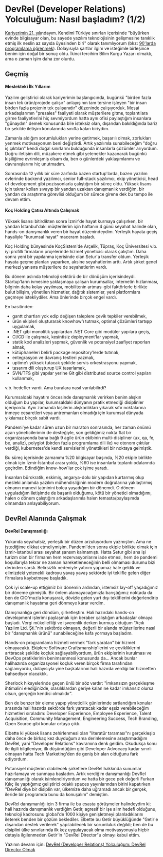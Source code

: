 # DevRel (Developer Relations) Yolculuğum: Nasıl başladım? (1/2)

[Kariyerimin 21. yılı](../../../curriculum-vitae/tr/README.md)ndayım. Kendimi Türkiye sınırları içerisinde "büyürken evinde bilgisayar olan, bu sayede yazılım teknolojisinin gelişmesine tanıklık etmiş ilk neslin az sayıda üyesinden biri" olarak tanımlıyorum (bkz: [90'larda programlama öğrenmek](/90-larda-programlama-ogrenmek)). Dolayısıyla şartlar ilgim ve isteğimle birleşince benim için doğal bir sonuç oldu. İkinci tercihim Bilim Kurgu Yazarı olmaktı, ama o zaman işim daha zor olurdu.


## Geçmiş

#### Meslekteki İlk Yıllarım

Yazılım geliştirici olarak kariyerimin başlangıcında, bugünkü "birden fazla insan tek ürün/projede çalışır" anlayışının tam tersine işleyen "bir insan birden fazla projenin tek çalışanıdır" düzeninde çalışıyorduk. Mesai arkadaşlarımın "presales" faaliyeti olarak müşterilere gitme, toplantılara girme faaliyetlerini hiç sevmiyordum hatta aynı ofisi paylaştığım insanlara "günaydın" demek konusunda bile isteksiz olan, dışarıdan bakıldığında bariz bir şekilde iletişim konularında sınıfta kalan biriydim.

Zamanla aldığım sorumlulukları yerine getirmek, başarılı olmak, zorlukları yenmek motivasyonum beni değiştirdi. Artık yazılımla sunabileceğim "doğru iş çıktıları" kendi doğal sınırlarını bulduğunda insanlarla çözümler arıyordum. Doğru iletişim dili, müzakere etmek gibi yetenekler kazanarak bugünkü kişiliğime evrimleşmiş olsam da, ben o günlerdeki yaklaşımlarımı ve davranışlarımı hiç unutmadım.

Sonrasında 12 yıllık bir süre zarfında bazen startup'larda, bazen yazılım evlerinde backend yazılımcı, senior full-stack yazılımcı, ekip yöneticisi, head of development gibi pozisyonlarla çalıştığım bir süreç oldu. Yüksek lisans için tekrar kolları sıvayıp bir yandan uzaktan danışmanlık verdiğim, bir yandan da araştırma görevlisi olduğum bir sürece girene dek bu tempo ile devam ettim.


#### Koç Holding Çatısı Altında Çalışmak

Yüksek lisansı bitirdikten sonra İzmir'de hayat kurmaya çalışırken, bir yandan İstanbul'daki müşterilerim için haftanın 4 günü seyahat halinde olan, hands-on danışmanlık veren bir hayat düzenindeydim. Yerleşik hayata geçiş hayaliyle "kurumsal hayat" maceram başladı.

Koç Holding bünyesinde KoçSistem'de Arçelik, Tüpraş, Koç Üniversitesi v.b. iyi profilli firmaların projelerinde hizmet yöneticisi olarak çalıştım. Daha sonra yeni bir yapılanma içerisinde olan Setur'a transfer oldum. Yerleşik hayata geçme planları yaparken, aksine seyahatlerim arttı. Artık şirket genel merkezi yanısıra müşterilere de seyahatlerim vardı.

Bu dönem aslında teknoloji sektörü de bir dönüşüm içerisindeydi. Startup'ların ivmesine yaklaşmaya çalışan kurumsallar, internetin hızlanması, bilginin daha kolay yayılması, mobilitenin artması gibi faktörlerle birlikte bulut bilişim, yönetilen hizmetler, dağıtık sistemler, yeni platformlara geçmeye istekliydiler. Ama önlerinde birçok engel vardı.

En basitinden:
- gantt chartları yok edip değişen taleplere çevik tepkiler verebilmek,
- ürün ekipleri oluşturarak knowhow'ı tutmak, optimal çözümleri tartışıp uygulamak,
- .NET gibi monolitik yapılardan .NET Core gibi modüler yapılara geçiş,
- CI/CD ile çalışmak, kesintisiz deployment'lar yapmak,
- statik kod analizleri yapmak, güvenlik ve potansiyel zaafiyet raporları almak,
- kütüphaneleri belirli package repository'lerde tutmak,
- entegrasyon ve davranış testleri yazmak,
- uptime'ı yüksek tutacak şekilde servis orkestrasyonu yapmak,
- tasarım dili oluşturup UX tasarlamak,
- SVN/TFS gibi yapılar yerine Git gibi distributed source control yapıları kullanmak,

v.b. hedefler vardı. Ama buralara nasıl varılabilirdi?

Kurumsaldaki hayatım öncesinde danışmanlık verirken benim alışkın olduğum bu yapılar, kurumsaldaki dünyanın pratik etmediği disiplinler içeriyordu. Aynı zamanda kişilerin alışkanlıkları yıkarak sıfır noktalarına inmeye cesaretleri veya antremanları olmadığı için kurumsal dünyada yıkılamaz birçok sabit vardı.

Pandemi'ye kadar süren uzun bir maraton sonrasında, her zaman önümü açan yöneticilerimin de desteğiyle, son geldiğimiz nokta flat bir organizasyonda bana bağlı 9 agile ürün ekibinin multi-disipliner (ux, qa, fe, be, analiz), polyglot (birden fazla programlama dili ile) ve otonom çıktılar verdiği, kubernetes'de kendi servislerini yönettikleri bir noktaya gelmiştik.

Bu süreç içerisinde zamanımı %20 bilgisayar başında, %20 ekiple birlikte olmak için İzmir-İstanbul arası yolda, %60 ise insanlarla toplantı odalarında geçirdim. Edindiğim know-how'lar çok işime yaradı.

İnsanları bürokratik, eskimiş, angarya-dolu bir yapıdan kurtarmış olup mesleki anlamda yazılım mühendisliğinin modern doğrularına yaklaştırmış olmanın manevi tatminini bolca yaşadığım bir dönemdi. O dönem uyguladığım iletişimde de başarılı olduğumu, kötü bir yönetici olmadığımı, halen o dönem çalıştığım arkadaşlarımla halen temasta/paylaşımda olmamdan anlayabiliyorum.


## DevRel Alanında Çalışmak

#### DevRel Danışmanlığı

Yukarıda seyahatsiz, yerleşik bir düzen arzuluyordum yazmıştım. Ama ne istediğime dikkat etmeliymişim. Pandemi'den sonra ekiple birlikte olmak için İzmir-İstanbul arası seyahat şansım kalmamıştı. Hatta Setur gibi ana işi turizm olan bir firmanın hem rezervasyonlarını iade etmesi, hem de pandemi koşullarıyla tekrar ne zaman hareketleneceğinin belli olmaması durumu bizi derinden sarstı. Belirsizlik nedeniyle yatırım yapamaz hale geldik ve elimizdeki yetenekli kadroyu yavaş yavaş sektörde iyi teklifle gelen diğer firmalara kaybetmeye başladık.

Çok iyi scale-up ettiğimiz bir dönemin ardından, istemsiz lay-off yaşadığımız bir döneme girmiştik. Bir önlem alamayacağımızla barıştığımız noktada da ben de CIO'muzla konuşarak, dövizle gelen yurt dışı tekliflerini değerlendirip danışmanlık hayatıma geri dönmeye karar verdim.

Danışmanlığa geri döndüm, şirketleştim. Hali hazırdaki hands-on development işlerimi paylaşmak için beraber çalıştığım arkadaşlar olmaya başladı. Vergi mükellefliği ve işverenlik derken kurmuş olduğum "Açık Yazılım Ltd. Şti."nin sektörde olmayan, değerli bir alanda müşterilerine nasıl bir "danışmanlık ürünü" sunabileceğine kafa yormaya başladım.

Hands-on programlama hizmeti vermek "fark yaratan" bir hizmet olmayacaktı. Ekiplere Software Craftsmanship'lerini ve çevikliklerini arttıracak şekilde koçluk sağlayabiliyordum, ürün ekiplerinin kurulması ve DevOps pratiklerinin benimsenmesi konusunda da... Ancak bunlar halihazırda organizasyonel koçluk veren birçok firma tarafından sağlanıyordu, dolayısıyla yine başkalarının hali hazırda verdiği bir hizmetten bahsediyor olacaktık.

Sherlock hikayelerinde geçen ünlü bir söz vardır: "İmkansızın gerçekleşme ihtimalini elediğinizde, olasılıklardan geriye kalan ne kadar imkansız olursa olsun, gerçeğin kendisi olmalıdır".

Ben de benzer bir eleme yapıp yöneticilik günlerimde sırtlandığım konular arasında hali hazırda sektörde fark yaratacak kadar eşsiz verebileceğim hizmetleri sıraladım: Developer Experience, Employee Experience, Talent Acquisition, Community Management, Engineering Success, Tech Branding, Open Source gibi konular ortaya çıktı.

Elbette ki yüksek lisans zehirlenmesi olan "literatür taraması"nı gerçekleşip daha önce de birkaç kez duyduğum ama derinlemesine araştırmadığım DevRel, yani "Developer Relations" kavramına denk geldim. Okudukça konu ile ilgili bilgileniyor, ilk düşündüğüm gibi Developer Advocacy kadar sınırlı olmayan hatta Tech Marketing'den de geniş bir alan olduğunu fark ediyordum.

Potansiyel müşterim olabilecek şirketlere DevRel hakkında sunumlar hazırlamaya ve sunmaya başladım. Artık verdiğim danışmanlığı DevRel danışmanlığı olarak isimlendiriyordum ve hatta bir gece pek değerli Furkan Kılıç ile yaptığımız geliştirici odaklı spaces yayınlarından birini kapatırken "DevRel diye bir disiplin var, ülkemize daha uğramadı ancak bir gerçek, ileride bir programda bunu da konuşalım" demiştim.

DevRel danışmanlığı için 3 firma ile bu esasta görüşmeler halindeydim ki; hali hazırda danışmanlık verdiğim Getir, agresif bir işe alım hedefi olduğunu, teknoloji kadrosunu global'de 1000 kişiye genişletmeyi planladıklarını ileterek benden bir çözüm beklediler. Elbette bu Getir büyüklüğünde "Getir'e dışarıdan destek verilerek" yapılabilecek bir sorumluluk değildi; ben de bu disiplini ülke sınırlarında ilk kez uygulayacak olma motivasyonuyla hiçbir detayla ilgilenmeden Getir'in "DevRel Director"u olmayı kabul ettim.

Yazının devamı için: [DevRel (Developer Relations) Yolculuğum: DevRel Director Olmak](./20221005-devrel-02.md)
